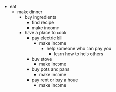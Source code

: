- eat
  - make dinner
    - buy ingredients
      - find recipe
      - make income
    - have a place to cook
      - pay electric bill
        - make income 
          - help someone who can pay you
            - learn how to help others
      - buy stove
        - make income 
      - buy pots and pans
        - make income 
      - pay rent or buy a houe
        - make income 
          
